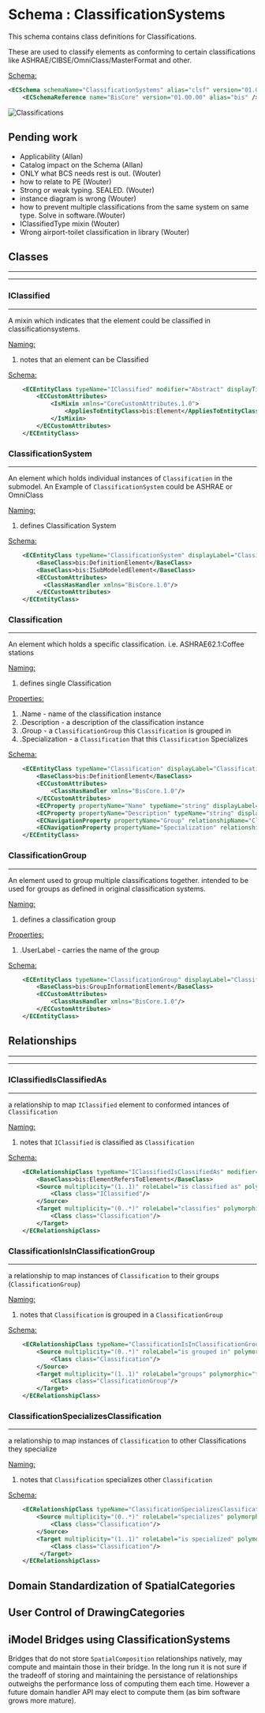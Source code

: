 # Schema : ClassificationSystems

This schema contains class definitions for Classifications.

These are used to classify elements as conforming to certain classifications like ASHRAE/CIBSE/OmniClass/MasterFormat and other.

<u>Schema:</u>

```xml
<ECSchema schemaName="ClassificationSystems" alias="clsf" version="01.00.00" xmlns="http://www.bentley.com/schemas/Bentley.ECXML.3.1">
    <ECSchemaReference name="BisCore" version="01.00.00" alias="bis" />
```

![Classifications](./media/Classification-Systems.png)


## Pending work
- Applicability (Allan)
- Catalog impact on the Schema (Allan)
- ONLY what BCS needs rest is out. (Wouter)
- how to relate to PE (Wouter)
- Strong or weak typing. SEALED. (Wouter)
- instance diagram is wrong (Wouter)
- how to prevent multiple classifications from the same system on same type. Solve in software.(Wouter)
- IClassifiedType mixin (Wouter)
- Wrong airport-toilet classification in library (Wouter)

## Classes

---

---

### IClassified

---

A mixin which indicates that the element could be classified in classificationsystems.

<u>Naming:</u>

1.  notes that an element can be Classified

<u>Schema:</u>

```xml
    <ECEntityClass typeName="IClassified" modifier="Abstract" displayTitle="IClassifiedElement" Description="An interface that indicates that an element could be classified by classification(s)">
        <ECCustomAttributes>
            <IsMixin xmlns="CoreCustomAttributes.1.0">
                <AppliesToEntityClass>bis:Element</AppliesToEntityClass>
            </IsMixin>
        </ECCustomAttributes>
    </ECEntityClass>
```

### ClassificationSystem

---

An element which holds individual instances of `Classification` in the submodel. An Example of `ClassificationSystem` could be ASHRAE or OmniClass

<u>Naming:</u>

1.  defines Classification System

<u>Schema:</u>

```xml
    <ECEntityClass typeName="ClassificationSystem" displayLabel="ClassificationSystem">
        <BaseClass>bis:DefinitionElement</BaseClass>
        <BaseClass>bis:ISubModeledElement</BaseClass>
        <ECCustomAttributes>
          <ClassHasHandler xmlns="BisCore.1.0"/>
        </ECCustomAttributes>
    </ECEntityClass>
```

### Classification

---

An element which holds a specific classification. i.e. ASHRAE62.1:Coffee stations

<u>Naming:</u>

1.  defines single Classification

<u>Properties:</u>

1.  .Name - name of the classification instance
2.  .Description - a description of the classification instance
3.  .Group - a `ClassificationGroup` this `Classification` is grouped in
4.  .Specialization - a `Classification` that this `Classification` Specializes

<u>Schema:</u>

```xml
    <ECEntityClass typeName="Classification" displayLabel="ClassificationSystem ClassDefinition" description="The ClassDefinition used to store classificationSystem data.">
        <BaseClass>bis:DefinitionElement</BaseClass>
        <ECCustomAttributes>
            <ClassHasHandler xmlns="BisCore.1.0"/>
        </ECCustomAttributes>
        <ECProperty propertyName="Name" typeName="string" displayLabel="Name"/>
        <ECProperty propertyName="Description" typeName="string" displayLabel="Description"/>
        <ECNavigationProperty propertyName="Group" relationshipName="ClassificationIsInClassificationGroup" direction="Forward" description="Group this definition belong to" />
        <ECNavigationProperty propertyName="Specialization" relationshipName="ClassificationSpecializesClassification" direction="Forward" description="Classification this Specializes in" />
    </ECEntityClass>
```

### ClassificationGroup

---

An element used to group multiple classifications together. intended to be used for groups as defined in original classification systems.

<u>Naming:</u>

1.  defines a classification group

<u>Properties:</u>

1.  .UserLabel - carries the name of the group

<u>Schema:</u>

```xml
    <ECEntityClass typeName="ClassificationGroup" displayLabel="ClassificationSystem ClassDefinition group" description="The ClassDefinition group element">
        <BaseClass>bis:GroupInformationElement</BaseClass>
        <ECCustomAttributes>
            <ClassHasHandler xmlns="BisCore.1.0"/>
        </ECCustomAttributes>
    </ECEntityClass>
```

## Relationships

---

---

### IClassifiedIsClassifiedAs

---

a relationship to map `IClassified` element to conformed intances of `Classification`

<u>Naming:</u>

1.  notes that `IClassified` is classified as `Classification`

<u>Schema:</u>

```xml
    <ECRelationshipClass typeName="IClassifiedIsClassifiedAs" modifier="None" strength="referencing" description="a relationship to map IClassified to Classifications">
        <BaseClass>bis:ElementRefersToElements</BaseClass>
        <Source multiplicity="(1..1)" roleLabel="is classified as" polymorphic="true">
            <Class class="IClassified"/>
        </Source>
        <Target multiplicity="(0..*)" roleLabel="classifies" polymorphic="true">
            <Class class="Classification"/>
        </Target>
    </ECRelationshipClass>
```

### ClassificationIsInClassificationGroup

---

a relationship to map instances of `Classification` to their groups (`ClassificationGroup`)

<u>Naming:</u>

1.  notes that `Classification` is grouped in a `ClassificationGroup`

<u>Schema:</u>

```xml
    <ECRelationshipClass typeName="ClassificationIsInClassificationGroup" modifier="None" strength="referencing" description="a relationship to map Classification to its' group">
        <Source multiplicity="(0..*)" roleLabel="is grouped in" polymorphic="true">
            <Class class="Classification"/>
        </Source>
        <Target multiplicity="(1..1)" roleLabel="groups" polymorphic="true">
            <Class class="ClassificationGroup"/>
        </Target>
    </ECRelationshipClass>
```

### ClassificationSpecializesClassification

---

a relationship to map instances of `Classification` to other Classifications they specialize

<u>Naming:</u>

1.  notes that `Classification` specializes other `Classification`

<u>Schema:</u>

```xml
    <ECRelationshipClass typeName="ClassificationSpecializesClassification" modifier="None" strength="referencing" description="a relationship">
        <Source multiplicity="(0..*)" roleLabel="specializes" polymorphic="true">
            <Class class="Classification"/>
        </Source>
        <Target multiplicity="(1..1)" roleLabel="is specialized" polymorphic="true">
            <Class class="Classification"/>
         </Target>
    </ECRelationshipClass>
```

## Domain Standardization of SpatialCategories

## User Control of DrawingCategories

## iModel Bridges using ClassificationSystems

Bridges that do not store `SpatialComposition` relationships natively, may compute and maintain those in their bridge. In the long run it is not sure if the tradeoff of storing and maintaining the persistance of relationships outweighs the performance loss of computing them each time. However a future domain handler API may elect to compute them (as bim software grows more mature).
